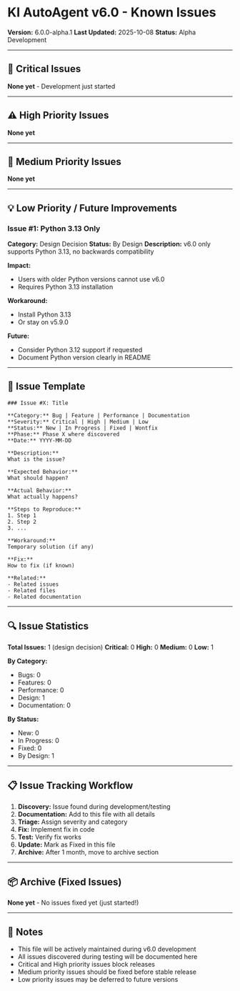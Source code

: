# KI AutoAgent v6.0 - Known Issues

**Version:** 6.0.0-alpha.1
**Last Updated:** 2025-10-08
**Status:** Alpha Development

---

## 🚨 Critical Issues

**None yet** - Development just started

---

## ⚠️ High Priority Issues

**None yet**

---

## 📌 Medium Priority Issues

**None yet**

---

## 💡 Low Priority / Future Improvements

### Issue #1: Python 3.13 Only
**Category:** Design Decision
**Status:** By Design
**Description:** v6.0 only supports Python 3.13, no backwards compatibility

**Impact:**
- Users with older Python versions cannot use v6.0
- Requires Python 3.13 installation

**Workaround:**
- Install Python 3.13
- Or stay on v5.9.0

**Future:**
- Consider Python 3.12 support if requested
- Document Python version clearly in README

---

## 📝 Issue Template

```
### Issue #X: Title

**Category:** Bug | Feature | Performance | Documentation
**Severity:** Critical | High | Medium | Low
**Status:** New | In Progress | Fixed | Wontfix
**Phase:** Phase X where discovered
**Date:** YYYY-MM-DD

**Description:**
What is the issue?

**Expected Behavior:**
What should happen?

**Actual Behavior:**
What actually happens?

**Steps to Reproduce:**
1. Step 1
2. Step 2
3. ...

**Workaround:**
Temporary solution (if any)

**Fix:**
How to fix (if known)

**Related:**
- Related issues
- Related files
- Related documentation
```

---

## 🔍 Issue Statistics

**Total Issues:** 1 (design decision)
**Critical:** 0
**High:** 0
**Medium:** 0
**Low:** 1

**By Category:**
- Bugs: 0
- Features: 0
- Performance: 0
- Design: 1
- Documentation: 0

**By Status:**
- New: 0
- In Progress: 0
- Fixed: 0
- By Design: 1

---

## 📋 Issue Tracking Workflow

1. **Discovery:** Issue found during development/testing
2. **Documentation:** Add to this file with all details
3. **Triage:** Assign severity and category
4. **Fix:** Implement fix in code
5. **Test:** Verify fix works
6. **Update:** Mark as Fixed in this file
7. **Archive:** After 1 month, move to archive section

---

## 📦 Archive (Fixed Issues)

**None yet** - No issues fixed yet (just started!)

---

## 📝 Notes

- This file will be actively maintained during v6.0 development
- All issues discovered during testing will be documented here
- Critical and High priority issues block releases
- Medium priority issues should be fixed before stable release
- Low priority issues may be deferred to future versions
